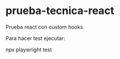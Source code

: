 # prueba-tecnica-react
Prueba react con custom hooks


Para hacer test ejecutar:

npx playwright test
